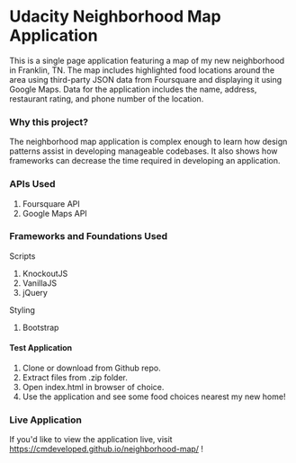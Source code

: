 # Udacity Neighborhood Map Application

This is a single page application featuring a map of my new neighborhood in Franklin, TN. The map includes highlighted food locations around the area using third-party JSON data from Foursquare and displaying it using Google Maps. Data for the application includes the name, address, restaurant rating, and phone number of the location.

### Why this project?

The neighborhood map application is complex enough to learn how design patterns assist in developing manageable codebases. It also shows how frameworks can decrease the time required in developing an application.

### APIs Used

1. Foursquare API
2. Google Maps API

### Frameworks and Foundations Used

Scripts
1. KnockoutJS
2. VanillaJS
3. jQuery

Styling
1. Bootstrap

#### Test Application

1. Clone or download from Github repo.
2. Extract files from .zip folder.
3. Open index.html in browser of choice.
4. Use the application and see some food choices nearest my new home!

### Live Application

If you'd like to view the application live, visit https://cmdeveloped.github.io/neighborhood-map/ !
